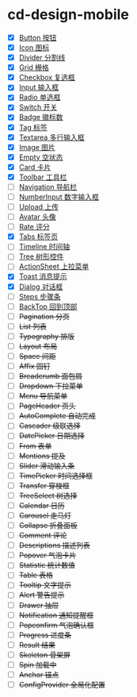 # cd-design-mobile

- [x] [Button 按钮](https://github.com/YutLee/cd-design-mobile/blob/main/src/button/README.md)
- [x] [Icon 图标](https://github.com/YutLee/cd-design-mobile/blob/main/src/icon/README.md)
- [x] [Divider 分割线](https://github.com/YutLee/cd-design-mobile/blob/main/src/divider/README.md)
- [x] [Grid 栅格](https://github.com/YutLee/cd-design-mobile/blob/main/src/grid/README.md)
- [x] [Checkbox 复选框](https://github.com/YutLee/cd-design-mobile/blob/main/src/checkbox/README.md)
- [x] [Input 输入框](https://github.com/YutLee/cd-design-mobile/blob/main/src/input/README.md)
- [x] [Radio 单选框](https://github.com/YutLee/cd-design-mobile/blob/main/src/radio/README.md)
- [x] [Switch 开关](https://github.com/YutLee/cd-design-mobile/blob/main/src/switch/README.md)
- [x] [Badge 徽标数](https://github.com/YutLee/cd-design-mobile/blob/main/src/badge/README.md)
- [x] [Tag 标签](https://github.com/YutLee/cd-design-mobile/blob/main/src/tag/README.md)
- [x] [Textarea 多行输入框](https://github.com/YutLee/cd-design-mobile/blob/main/src/textarea/README.md)
- [x] [Image 图片](https://github.com/YutLee/cd-design-mobile/blob/main/src/image/README.md)
- [x] [Empty 空状态](https://github.com/YutLee/cd-design-mobile/blob/main/src/empty/README.md)
- [x] [Card 卡片](https://github.com/YutLee/cd-design-mobile/blob/main/src/card/README.md)
- [x] [Toolbar 工具栏](https://github.com/YutLee/cd-design-mobile/blob/main/src/toolbar/README.md)
- [ ] [Navigation 导航栏](https://github.com/YutLee/cd-design-mobile/blob/main/src/navigation/README.md)
- [ ] [NumberInput 数字输入框](https://github.com/YutLee/cd-design-mobile/blob/main/src/number-input/README.md)
- [ ] [Upload 上传](https://github.com/YutLee/cd-design-mobile/blob/main/src/upload/README.md)
- [ ] [Avatar 头像](https://github.com/YutLee/cd-design-mobile/blob/main/src/avatar/README.md)
- [ ] [Rate 评分](https://github.com/YutLee/cd-design-mobile/blob/main/src/rate/README.md)
- [x] [Tabs 标签页](https://github.com/YutLee/cd-design-mobile/blob/main/src/tabs/README.md)
- [ ] [Timeline 时间轴](https://github.com/YutLee/cd-design-mobile/blob/main/src/timeline/README.md)
- [ ] [Tree 树形控件](https://github.com/YutLee/cd-design-mobile/blob/main/src/tree/README.md)
- [ ] [ActionSheet 上拉菜单](https://github.com/YutLee/cd-design-mobile/blob/main/src/action-sheet/README.md)
- [x] [Toast 消息提示](https://github.com/YutLee/cd-design-mobile/blob/main/src/toast/README.md)
- [x] [Dialog 对话框](https://github.com/YutLee/cd-design-mobile/blob/main/src/modal/README.md)
- [ ] [Steps 步骤条](https://github.com/YutLee/cd-design-mobile/blob/main/src/steps/README.md)
- [ ] [BackTop 回到顶部](https://github.com/YutLee/cd-design-mobile/blob/main/src/back-top/README.md)
- [ ] ~~Pagination 分页~~
- [ ] ~~List 列表~~
- [ ] ~~Typography 排版~~
- [ ] ~~Layout 布局~~
- [ ] ~~Space 间距~~
- [ ] ~~Affix 固钉~~
- [ ] ~~Breadcrumb 面包屑~~
- [ ] ~~Dropdown 下拉菜单~~
- [ ] ~~Menu 导航菜单~~
- [ ] ~~PageHeader 页头~~
- [ ] ~~AutoComplete 自动完成~~
- [ ] ~~Cascader 级联选择~~
- [ ] ~~DatePicker 日期选择~~
- [ ] ~~From 表单~~
- [ ] ~~Mentions 提及~~
- [ ] ~~Slider 滑动输入条~~
- [ ] ~~TimePicker 时间选择框~~
- [ ] ~~Transfer 穿梭框~~
- [ ] ~~TreeSelect 树选择~~
- [ ] ~~Calendar 日历~~
- [ ] ~~Carousel 走马灯~~
- [ ] ~~Collapse 折叠面板~~
- [ ] ~~Comment 评论~~
- [ ] ~~Descriptions 描述列表~~
- [ ] ~~Popover 气泡卡片~~
- [ ] ~~Statistic 统计数值~~
- [ ] ~~Table 表格~~
- [ ] ~~Tooltip 文字提示~~
- [ ] ~~Alert 警告提示~~
- [ ] ~~Drawer 抽屉~~
- [ ] ~~Notification 通知提醒框~~
- [ ] ~~Popconfirm 气泡确认框~~
- [ ] ~~Progress 进度条~~
- [ ] ~~Result 结果~~
- [ ] ~~Skeleton 骨架屏~~
- [ ] ~~Spin 加载中~~
- [ ] ~~Anchor 锚点~~
- [ ] ~~ConfigProvider 全局化配置~~
